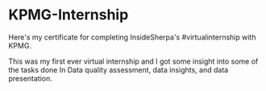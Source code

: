 # KPMG-Internship

Here's my certificate for completing InsideSherpa's #virtualinternship with KPMG. 

This was my first ever virtual internship and I got some insight into some of the tasks done In Data quality assessment, data insights, and data presentation.
